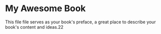 My Awesome Book
=======

This file file serves as your book's preface, a great place to describe your book's content and ideas.22
